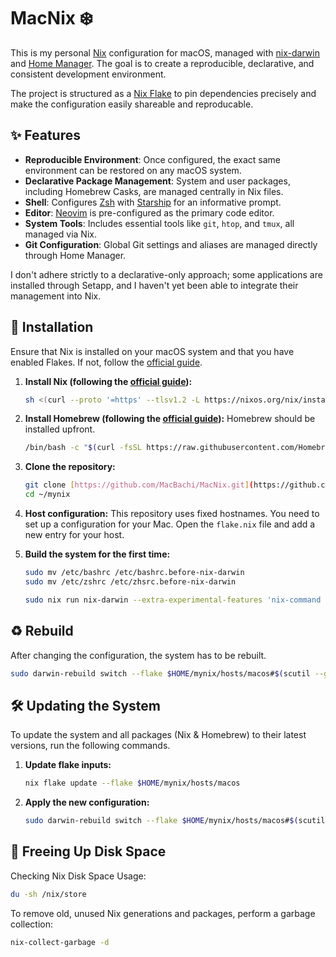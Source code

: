 # MacNix ❄️

This is my personal [Nix](https://nixos.org/) configuration for macOS, managed with [nix-darwin](https://github.com/LnL7/nix-darwin) and [Home Manager](https://github.com/nix-community/home-manager). The goal is to create a reproducible, declarative, and consistent development environment.

The project is structured as a [Nix Flake](https://nixos.wiki/wiki/Flakes) to pin dependencies precisely and make the configuration easily shareable and reproducable.

## ✨ Features

- **Reproducible Environment**: Once configured, the exact same environment can be restored on any macOS system.
- **Declarative Package Management**: System and user packages, including Homebrew Casks, are managed centrally in Nix files.
- **Shell**: Configures [Zsh](https://www.zsh.org/) with [Starship](https://starship.rs/) for an informative prompt.
- **Editor**: [Neovim](https://neovim.io/) is pre-configured as the primary code editor.
- **System Tools**: Includes essential tools like `git`, `htop`, and `tmux`, all managed via Nix.
- **Git Configuration**: Global Git settings and aliases are managed directly through Home Manager.

I don't adhere strictly to a declarative-only approach; some applications are installed through Setapp, and I haven't yet been able to integrate their management into Nix.

## 🚀 Installation

Ensure that Nix is installed on your macOS system and that you have enabled Flakes. If not, follow the [official guide](https://nixos.org/download.html).

1.  **Install Nix (following the [official guide](https://nixos.org/download.html)):**
    ```bash
    sh <(curl --proto '=https' --tlsv1.2 -L https://nixos.org/nix/install)
    ```

2.  **Install Homebrew (following the [official guide](https://brew.sh)):**
    Homebrew should be installed upfront.
    ```bash
    /bin/bash -c "$(curl -fsSL https://raw.githubusercontent.com/Homebrew/install/HEAD/install.sh)"
    ```

3.  **Clone the repository:**
    ```bash
    git clone [https://github.com/MacBachi/MacNix.git](https://github.com/MacBachi/MacNix.git) ~/mynix
    cd ~/mynix
    ```

4.  **Host configuration:**
    This repository uses fixed hostnames. You need to set up a configuration for your Mac.
    Open the `flake.nix` file and add a new entry for your host.

5.  **Build the system for the first time:**
    ```bash
    sudo mv /etc/bashrc /etc/bashrc.before-nix-darwin
    sudo mv /etc/zshrc /etc/zhsrc.before-nix-darwin
    ```

    ```bash
    sudo nix run nix-darwin --extra-experimental-features 'nix-command flakes' -- switch --flake $HOME/mynix/hosts/macos
    ```
## ♻️ Rebuild

After changing the configuration, the system has to be rebuilt.

``` bash
sudo darwin-rebuild switch --flake $HOME/mynix/hosts/macos#$(scutil --get LocalHostName)
```
## 🛠️ Updating the System

To update the system and all packages (Nix & Homebrew) to their latest versions, run the following commands. 

1.  **Update flake inputs:**
    ```bash
    nix flake update --flake $HOME/mynix/hosts/macos
    ```
2.  **Apply the new configuration:**
    ```bash
    sudo darwin-rebuild switch --flake $HOME/mynix/hosts/macos#$(scutil --get LocalHostName)
    ```

## 💾 Freeing Up Disk Space

Checking Nix Disk Space Usage:
```bash
du -sh /nix/store
```

To remove old, unused Nix generations and packages, perform a garbage collection:
```bash
nix-collect-garbage -d
```
